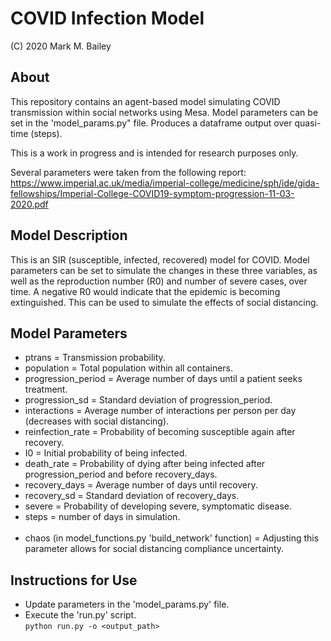 # COVID Infection Model

(C) 2020 Mark M. Bailey

## About
This repository contains an agent-based model simulating COVID transmission within social networks using Mesa.  Model parameters can be set in the 'model_params.py" file.  Produces a dataframe output over quasi-time (steps).

This is a work in progress and is intended for research purposes only.<br />

Several parameters were taken from the following report:<br />
https://www.imperial.ac.uk/media/imperial-college/medicine/sph/ide/gida-fellowships/Imperial-College-COVID19-symptom-progression-11-03-2020.pdf

## Model Description
This is an SIR (susceptible, infected, recovered) model for COVID.  Model parameters can be set to simulate the changes in these three variables, as well as the reproduction number (R0) and number of severe cases, over time.  A negative R0 would indicate that the epidemic is becoming extinguished.  This can be used to simulate the effects of social distancing.

## Model Parameters
* ptrans = Transmission probability.
* population = Total population within all containers.
* progression_period = Average number of days until a patient seeks treatment.
* progression_sd = Standard deviation of progression_period.
* interactions = Average number of interactions per person per day (decreases with social distancing).
* reinfection_rate = Probability of becoming susceptible again after recovery.
* I0 = Initial probability of being infected.
* death_rate = Probability of dying after being infected after progression_period and before recovery_days.
* recovery_days = Average number of days until recovery.
* recovery_sd = Standard deviation of recovery_days.
* severe = Probability of developing severe, symptomatic disease.
* steps = number of days in simulation.<br /><br />
* chaos (in model_functions.py 'build_network' function) = Adjusting this parameter allows for social distancing compliance uncertainty.

## Instructions for Use
* Update parameters in the 'model_params.py' file.<br />
* Execute the 'run.py' script.<br />
`python run.py -o <output_path>`